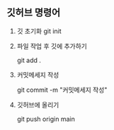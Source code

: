 깃허브 명령어
----------

1. 깃 초기화
    git init

2. 파일 작업 후 깃에 추가하기

    git add .

3. 커밋메세지 작성

    git commit -m "커밋메세지 작성"

4. 깃허브에 올리기

    git push origin main
